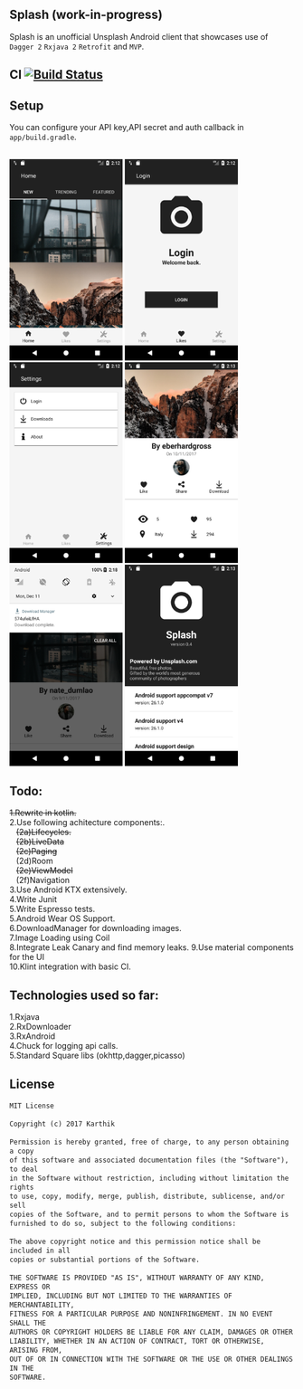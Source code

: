 ## Splash (work-in-progress)

Splash is an unofficial Unsplash Android client that showcases use of `Dagger 2` `Rxjava 2`  `Retrofit` and `MVP`.<br/>

## CI [![Build Status](https://app.bitrise.io/app/ace9bafaf050bb3e/status.svg?token=OBEws1-W4WXbb1hZ4KPJgQ&branch=develop)](https://app.bitrise.io/app/ace9bafaf050bb3e)

## Setup
You can configure your API key,API secret and auth callback in `app/build.gradle`.<br/><br/>

<img src="https://github.com/NULLPointerGuy/Splash/blob/master/assets/screenshot-1.png" width="200"> <img src="https://github.com/NULLPointerGuy/Splash/blob/master/assets/screenshot-2.png" width="200"> <img src="https://github.com/NULLPointerGuy/Splash/blob/master/assets/screenshot-3.png" width="200"> <img src="https://github.com/NULLPointerGuy/Splash/blob/master/assets/screenshot-4.png" width="200"> <img src="https://github.com/NULLPointerGuy/Splash/blob/master/assets/screenshot-5.png" width="200"> <img src="https://github.com/NULLPointerGuy/Splash/blob/master/assets/screenshot-6.png" width="200">

## Todo:<br/>
~~1.Rewrite in kotlin.<br/>~~
2.Use following achitecture components:.<br/>
   &nbsp;&nbsp;&nbsp;~~(2a)Lifecycles.<br/>~~
   &nbsp;&nbsp;&nbsp;~~(2b)LiveData<br/>~~
   &nbsp;&nbsp;&nbsp;~~(2c)Paging<br/>~~
   &nbsp;&nbsp;&nbsp;(2d)Room<br/>
   &nbsp;&nbsp;&nbsp;~~(2e)ViewModel<br/>~~
   &nbsp;&nbsp;&nbsp;(2f)Navigation<br/>
3.Use Android KTX extensively.<br/>
4.Write Junit<br/>
5.Write Espresso tests.<br/>
5.Android Wear OS Support.<br/>
6.DownloadManager for downloading images.<br/>
7.Image Loading using Coil<br/>
8.Integrate Leak Canary and find memory leaks.
9.Use material components for the UI<br/>
10.Klint integration with basic CI.<br/>

## Technologies used so far:<br/>
1.Rxjava<br/>
2.RxDownloader<br/>
3.RxAndroid<br/>
4.Chuck for logging api calls.<br/>
5.Standard Square libs (okhttp,dagger,picasso)<br/>


## License
```
MIT License

Copyright (c) 2017 Karthik

Permission is hereby granted, free of charge, to any person obtaining a copy
of this software and associated documentation files (the "Software"), to deal
in the Software without restriction, including without limitation the rights
to use, copy, modify, merge, publish, distribute, sublicense, and/or sell
copies of the Software, and to permit persons to whom the Software is
furnished to do so, subject to the following conditions:

The above copyright notice and this permission notice shall be included in all
copies or substantial portions of the Software.

THE SOFTWARE IS PROVIDED "AS IS", WITHOUT WARRANTY OF ANY KIND, EXPRESS OR
IMPLIED, INCLUDING BUT NOT LIMITED TO THE WARRANTIES OF MERCHANTABILITY,
FITNESS FOR A PARTICULAR PURPOSE AND NONINFRINGEMENT. IN NO EVENT SHALL THE
AUTHORS OR COPYRIGHT HOLDERS BE LIABLE FOR ANY CLAIM, DAMAGES OR OTHER
LIABILITY, WHETHER IN AN ACTION OF CONTRACT, TORT OR OTHERWISE, ARISING FROM,
OUT OF OR IN CONNECTION WITH THE SOFTWARE OR THE USE OR OTHER DEALINGS IN THE
SOFTWARE.
```
